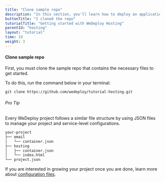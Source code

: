 ```yaml
---
title: "Clone sample repo"
description: "In this section, you'll learn how to deploy an application using WeDeploy Hosting."
buttonTitle: "I cloned the repo"
tutorialTitle: "Getting started with WeDeploy Hosting"
parentId: "hosting"
layout: "tutorial"
time: 10
weight: 3
---
```


#### Clone sample repo

First, you must clone the sample repo that contains the necessary files to get started. 

To do this, run the command below in your terminal: 

```xml
git clone https://github.com/wedeploy/tutorial-hosting.git
```

<aside>

###### <span class="icon-16-star"></span> Pro Tip

Every WeDeploy project follows a similar file structure by using JSON files to manage your project and service-level configurations.

```xml
your-project
├── email
│   └── container.json
├── hosting
│   ├── container.json
│   └── index.html
└── project.json
```

If you are interested in growing your project once you are done, learn more about <a href="http://wedeploy.com/docs/intro/configuration-files.html" target="_blank">configuration files</a>.

</aside>
